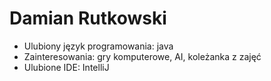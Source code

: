 # Damian Rutkowski

- Ulubiony język programowania: java
- Zainteresowania: gry komputerowe, AI, koleżanka z zajęć
- Ulubione IDE: IntelliJ 
